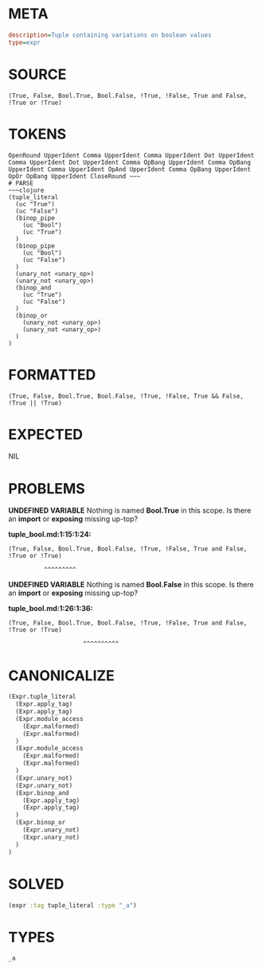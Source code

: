 # META
~~~ini
description=Tuple containing variations on boolean values
type=expr
~~~
# SOURCE
~~~roc
(True, False, Bool.True, Bool.False, !True, !False, True and False, !True or !True)
~~~
# TOKENS
~~~text
OpenRound UpperIdent Comma UpperIdent Comma UpperIdent Dot UpperIdent Comma UpperIdent Dot UpperIdent Comma OpBang UpperIdent Comma OpBang UpperIdent Comma UpperIdent OpAnd UpperIdent Comma OpBang UpperIdent OpOr OpBang UpperIdent CloseRound ~~~
# PARSE
~~~clojure
(tuple_literal
  (uc "True")
  (uc "False")
  (binop_pipe
    (uc "Bool")
    (uc "True")
  )
  (binop_pipe
    (uc "Bool")
    (uc "False")
  )
  (unary_not <unary_op>)
  (unary_not <unary_op>)
  (binop_and
    (uc "True")
    (uc "False")
  )
  (binop_or
    (unary_not <unary_op>)
    (unary_not <unary_op>)
  )
)
~~~
# FORMATTED
~~~roc
(True, False, Bool.True, Bool.False, !True, !False, True && False, !True || !True)
~~~
# EXPECTED
NIL
# PROBLEMS
**UNDEFINED VARIABLE**
Nothing is named **Bool.True** in this scope.
Is there an **import** or **exposing** missing up-top?

**tuple_bool.md:1:15:1:24:**
```roc
(True, False, Bool.True, Bool.False, !True, !False, True and False, !True or !True)
```
              ^^^^^^^^^


**UNDEFINED VARIABLE**
Nothing is named **Bool.False** in this scope.
Is there an **import** or **exposing** missing up-top?

**tuple_bool.md:1:26:1:36:**
```roc
(True, False, Bool.True, Bool.False, !True, !False, True and False, !True or !True)
```
                         ^^^^^^^^^^


# CANONICALIZE
~~~clojure
(Expr.tuple_literal
  (Expr.apply_tag)
  (Expr.apply_tag)
  (Expr.module_access
    (Expr.malformed)
    (Expr.malformed)
  )
  (Expr.module_access
    (Expr.malformed)
    (Expr.malformed)
  )
  (Expr.unary_not)
  (Expr.unary_not)
  (Expr.binop_and
    (Expr.apply_tag)
    (Expr.apply_tag)
  )
  (Expr.binop_or
    (Expr.unary_not)
    (Expr.unary_not)
  )
)
~~~
# SOLVED
~~~clojure
(expr :tag tuple_literal :type "_a")
~~~
# TYPES
~~~roc
_a
~~~
